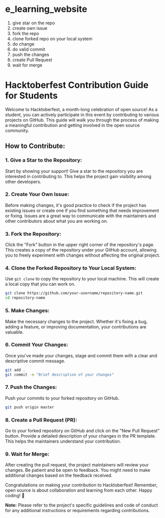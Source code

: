 # e_learning_website



 1. give star on the repo
 2. create own issue
 3. fork the repo
 4. clone forked repo on your local system
 5. do change
 6. do valid commit
 7. push the changes
 8. create Pull Request
 9. wait for merge


# Hacktoberfest Contribution Guide for Students

Welcome to Hacktoberfest, a month-long celebration of open source! As a student, you can actively participate in this event by contributing to various projects on GitHub. This guide will walk you through the process of making a meaningful contribution and getting involved in the open source community.

## How to Contribute:

### 1. Give a Star to the Repository:
Start by showing your support! Give a star to the repository you are interested in contributing to. This helps the project gain visibility among other developers.

### 2. Create Your Own Issue:
Before making changes, it's good practice to check if the project has existing issues or create one if you find something that needs improvement or fixing. Issues are a great way to communicate with the maintainers and other contributors about what you are working on.

### 3. Fork the Repository:
Click the "Fork" button in the upper right corner of the repository's page. This creates a copy of the repository under your GitHub account, allowing you to freely experiment with changes without affecting the original project.

### 4. Clone the Forked Repository to Your Local System:
Use `git clone` to copy the repository to your local machine. This will create a local copy that you can work on.

```bash
git clone https://github.com/your-username/repository-name.git
cd repository-name
```

### 5. Make Changes:
Make the necessary changes to the project. Whether it's fixing a bug, adding a feature, or improving documentation, your contributions are valuable.

### 6. Commit Your Changes:
Once you've made your changes, stage and commit them with a clear and descriptive commit message.

```bash
git add .
git commit -m "Brief description of your changes"
```

### 7. Push the Changes:
Push your commits to your forked repository on GitHub.

```bash
git push origin master
```

### 8. Create a Pull Request (PR):
Go to your forked repository on GitHub and click on the "New Pull Request" button. Provide a detailed description of your changes in the PR template. This helps the maintainers understand your contribution.

### 9. Wait for Merge:
After creating the pull request, the project maintainers will review your changes. Be patient and be open to feedback. You might need to make additional changes based on the feedback received.

Congratulations on making your contribution to Hacktoberfest! Remember, open source is about collaboration and learning from each other. Happy coding! 🚀

**Note:** Please refer to the project's specific guidelines and code of conduct for any additional instructions or requirements regarding contributions.
